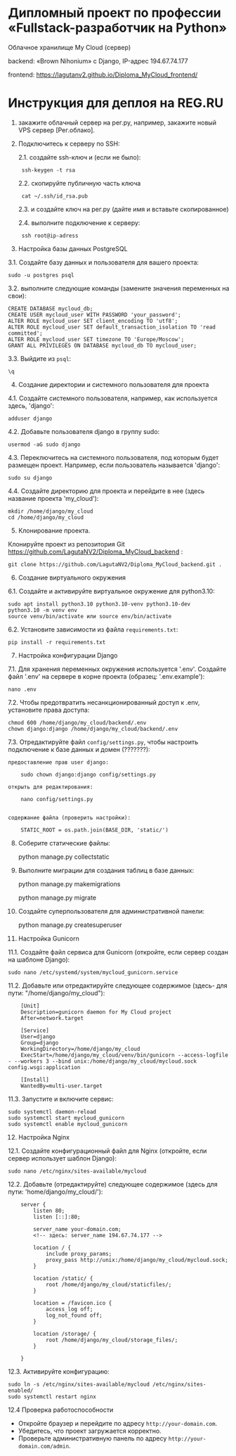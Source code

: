 # Дипломный проект по профессии «Fullstack-разработчик на Python»
Облачное хранилище My Cloud (сервер)

backend: «Brown Nihonium» с Django, IP-адрес 194.67.74.177

frontend: https://lagutanv2.github.io/Diploma_MyCloud_frontend/

# Инструкция для деплоя на REG.RU
1.	закажите облачный сервер на рег.ру, например, закажите новый VPS сервер [Рег.облако].

2. Подключитесь к серверу по SSH:

   2.1. создайте ssh-ключ и (если не было):

        ssh-keygen -t rsa

   2.2. скопируйте публичную часть ключа

        cat ~/.ssh/id_rsa.pub

   2.3. и создайте ключ на рег.ру (дайте имя и вставьте скопированное)

   2.4. выполните подключение к серверу:

        ssh root@ip-adress


3. Настройка базы данных PostgreSQL

3.1. Создайте базу данных и пользователя для вашего проекта:

    sudo -u postgres psql

3.2. выполните следующие команды (замените значения переменных на свои):

    CREATE DATABASE mycloud_db;
    CREATE USER mycloud_user WITH PASSWORD 'your_password';
    ALTER ROLE mycloud_user SET client_encoding TO 'utf8';
    ALTER ROLE mycloud_user SET default_transaction_isolation TO 'read committed';
    ALTER ROLE mycloud_user SET timezone TO 'Europe/Moscow';
    GRANT ALL PRIVILEGES ON DATABASE mycloud_db TO mycloud_user;

3.3. Выйдите из `psql`:

    \q

4. Создание директории и системного пользователя для проекта

4.1. Создайте системного пользователя, например, как используется здесь, 'django':

    adduser django

4.2. Добавьте пользователя django в группу sudo:

    usermod -aG sudo django

4.3. Переключитесь на системного пользователя, под которым будет размещен проект. Например, если пользователь называется 'django':

    sudo su django

4.4. Создайте директорию для проекта и перейдите в нее (здесь название проекта 'my_cloud'):

    mkdir /home/django/my_cloud
    cd /home/django/my_cloud


5. Клонирование проекта.

Клонируйте проект из репозитория Git https://github.com/LagutaNV2/Diploma_MyCloud_backend :

    git clone https://github.com/LagutaNV2/Diploma_MyCloud_backend.git .


6. Создание виртуального окружения

6.1. Создайте и активируйте виртуальное окружение для python3.10:

    sudo apt install python3.10 python3.10-venv python3.10-dev
    python3.10 -m venv env
    source venv/bin/activate или source env/bin/activate

6.2. Установите зависимости из файла `requirements.txt`:

    pip install -r requirements.txt


7. Настройка конфигурации Django

7.1. Для хранения переменных окружения используется '.env'. Создайте файл '.env' на сервере в корне проекта (образец: '.env.example'):

    nano .env

7.2. Чтобы предотвратить несанкционированный доступ к .env, установите права доступа:

    chmod 600 /home/django/my_cloud/backend/.env
    chown django:django /home/django/my_cloud/backend/.env

7.3. Отредактируйте файл `config/settings.py`, чтобы настроить подключение к базе данных и домен (???????):

    предоставление прав user django:

        sudo chown django:django config/settings.py

    открыть для редактирования:

        nano config/settings.py


    содержание файла (проверить настройки):
<!-- ??????? оставить так , как  в файле: os.path.join(BASE_DIR, 'staticfiles') -->
        STATIC_ROOT = os.path.join(BASE_DIR, 'static/')



8. Соберите статические файлы:

   python manage.py collectstatic

   
9. Выполните миграции для создания таблиц в базе данных:

    python manage.py makemigrations

    python manage.py migrate



10. Создайте суперпользователя для административной панели:

    python manage.py createsuperuser


11.  Настройка Gunicorn

11.1. Создайте файл сервиса для Gunicorn (откройте, если сервер создан на шаблоне Django):

    sudo nano /etc/systemd/system/mycloud_gunicorn.service

11.2. Добавьте или отредактируйте следующее содержимое (здесь- для пути: "/home/django/my_cloud"):

        [Unit]
        Description=gunicorn daemon for My Cloud project
        After=network.target

        [Service]
        User=django
        Group=django
        WorkingDirectory=/home/django/my_cloud
        ExecStart=/home/django/my_cloud/venv/bin/gunicorn --access-logfile - --workers 3 --bind unix:/home/django/my_cloud/mycloud.sock config.wsgi:application

        [Install]
        WantedBy=multi-user.target


11.3. Запустите и включите сервис:

    sudo systemctl daemon-reload
    sudo systemctl start mycloud_gunicorn
    sudo systemctl enable mycloud_gunicorn

12.   Настройка Nginx

12.1. Создайте конфигурационный файл для Nginx (откройте, если сервер использует шаблон Django):

    sudo nano /etc/nginx/sites-available/mycloud


12.2. Добавьте (отредактируйте) следующее содержимое
(здесь для пути: 'home/django/my_cloud/'):

        server {
            listen 80;
            listen [::]:80;

            server_name your-domain.com;
            <!-- здесь: server_name 194.67.74.177 -->

            location / {
                include proxy_params;
                proxy_pass http://unix:/home/django/my_cloud/mycloud.sock;
            }
<!-- for in the settings.py STATIC_ROOT = os.path.join(BASE_DIR, 'staticfiles') -->
            location /static/ {
                root /home/django/my_cloud/staticfiles/;
            }
<!-- ??????? -->
            location = /favicon.ico {
                access_log off;
                log_not_found off;
            }

            location /storage/ {
                root /home/django/my_cloud/storage_files/;
            }

        }


12.3. Активируйте конфигурацию:

    sudo ln -s /etc/nginx/sites-available/mycloud /etc/nginx/sites-enabled/
    sudo systemctl restart nginx


12.4 Проверка работоспособности

- Откройте браузер и перейдите по адресу `http://your-domain.com`.
- Убедитесь, что проект загружается корректно.
- Проверьте административную панель по адресу `http://your-domain.com/admin`.
